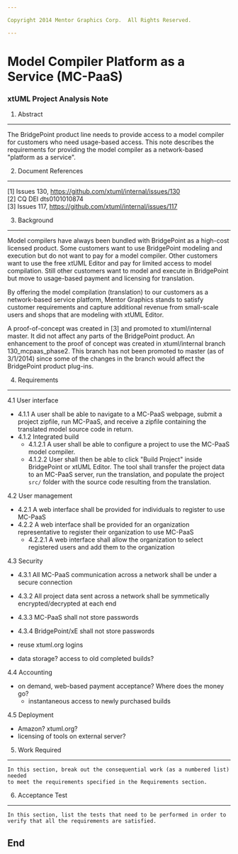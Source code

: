 ```yaml
---

Copyright 2014 Mentor Graphics Corp.  All Rights Reserved.

---
```


# Model Compiler Platform as a Service (MC-PaaS)
### xtUML Project Analysis Note



1. Abstract
-----------
The BridgePoint product line needs to provide access to a model compiler 
for customers who need usage-based access.  This note describes the requirements
for providing the model compiler as a network-based "platform as a service".  

2. Document References
----------------------
[1] Issues 130, https://github.com/xtuml/internal/issues/130  
[2] CQ DEI dts0101010874  
[3] Issues 117, https://github.com/xtuml/internal/issues/117  

3. Background
-------------
Model compilers have always been bundled with BridgePoint as a high-cost 
licensed product.  Some customers want to use BridgePoint modeling and 
execution but do not want to pay for a model compiler.  Other customers want
to use the free xtUML Editor and pay for limited access to model compilation.
Still other customers want to model and execute in BridgePoint but move 
to usage-based payment and licensing for translation.  

By offering the model compilation (translation) to our customers as a 
network-based service platform, Mentor Graphics stands to satisfy customer
requirements and capture additional revenue from small-scale users and 
shops that are modeling with xtUML Editor.  

A proof-of-concept was created in [3] and promoted to xtuml/internal master.  It
did not affect any parts of the BridgePoint product.  An enhancement to the 
proof of concept was created in xtuml/internal branch 130_mcpaas_phase2.  This 
branch has not been promoted to master (as of 3/1/2014) since some of the changes
in the branch would affect the BridgePoint product plug-ins.  

4. Requirements
---------------
4.1  User interface  
- 4.1.1  A user shall be able to navigate to a MC-PaaS webpage, submit a project zipfile, run MC-PaaS, and receive a zipfile containing the translated model source code in return.
- 4.1.2  Integrated build
  - 4.1.2.1  A user shall be able to configure a project to use the MC-PaaS model compiler.
  - 4.1.2.2  User shall then be able to click "Build Project" inside BridgePoint or xtUML Editor.  The tool shall transfer the project data to an MC-PaaS server, run the translation, and populate the project ```src/``` folder with the source code resulting from the translation.  
 
4.2  User management  
- 4.2.1  A web interface shall be provided for individuals to register to use MC-PaaS
- 4.2.2  A web interface shall be provided for an organization representative to register their organization to use MC-PaaS
  - 4.2.2.1  A web interface shall allow the organization to select registered users and add them to the organization  

4.3  Security  
- 4.3.1  All MC-PaaS communication across a network shall be under a secure connection
- 4.3.2  All project data sent across a network shall be symmetically encrypted/decrypted at each end  
- 4.3.3  MC-PaaS shall not store passwords
- 4.3.4  BridgePoint/xE shall not store passwords
- reuse xtuml.org logins

- data storage? access to old completed builds?
 
4.4  Accounting  
- on demand, web-based payment acceptance?  Where does the money go?
  - instantaneous access to newly purchased builds  

4.5  Deployment  
- Amazon? xtuml.org?  
- licensing of tools on external server?

5. Work Required
----------------
    In this section, break out the consequential work (as a numbered list) needed
    to meet the requirements specified in the Requirements section.

6. Acceptance Test
------------------
    In this section, list the tests that need to be performed in order to
    verify that all the requirements are satisfied.

End
---

